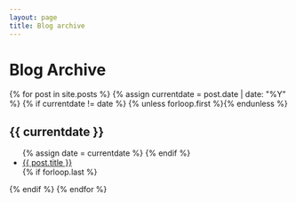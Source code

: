 ```yaml
---
layout: page
title: Blog archive
---
```

<div class="page-content wc-container">
	<div class="post">
		<h1>Blog Archive</h1>  
		{% for post in site.posts %}
		  {% assign currentdate = post.date | date: "%Y" %}
		  {% if currentdate != date %}
		    {% unless forloop.first %}</ul>{% endunless %}
		    <h2 id="y{{post.date | date: "%Y"}}">{{ currentdate }}</h2>
		    <ul>
		    {% assign date = currentdate %}
		  {% endif %}
		    <li><a href="{{ post.url }}">{{ post.title }}</a></li>
		  {% if forloop.last %}</ul>{% endif %}
		{% endfor %}
	</div>
</div>
